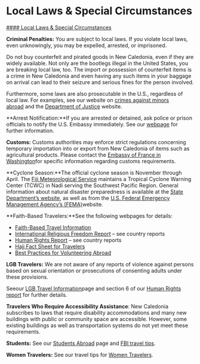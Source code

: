 # Local Laws & Special Circumstances

[#### Local Laws & Special Circumstances](javascript:void(0); "Local Laws & Special Circumstances")

**Criminal Penalties:** You are subject to local laws. If you violate local laws, even unknowingly, you may be expelled, arrested, or imprisoned.

Do not buy counterfeit and pirated goods in New Caledonia, even if they are widely available. Not only are the bootlegs illegal in the United States, you are breaking local law, too. The import or possession of counterfeit items is a crime in New Caledonia and even having any such items in your baggage on arrival can lead to their seizure and serious fines for the person involved.

Furthermore, some laws are also prosecutable in the U.S., regardless of local law. For examples, see our website on [crimes against minors abroad](http://travel.state.gov/content/passports/en/emergencies/arrest/criminalpenalties.html) and the [Department of Justice](https://www.justice.gov/) website.

**Arrest Notification:**If you are arrested or detained, ask police or prison officials to notify the U.S. Embassy immediately. See our [webpage](https://fj.usembassy.gov/arrest-of-a-u-s-citizen/) for further information.

**Customs:** Customs authorities may enforce strict regulations concerning temporary importation into or export from New Caledonia of items such as agricultural products. Please contact the [Embassy of France in Washington](https://franceintheus.org/)for specific information regarding customs requirements.

**Cyclone Season:**The official cyclone season is November through April. The [Fiji Meteorological Service](https://www.met.gov.fj/) maintains a Tropical Cyclone Warning Center (TCWC) in Nadi serving the Southwest Pacific Region. General information about natural disaster preparedness is available at the [State Department’s website](https://travel.state.gov/content/travel/en/international-travel/before-you-go/crisis_and_disaster_abroad_be_ready.html), as well as from the [U.S. Federal Emergency Management Agency’s (FEMA)](https://www.fema.gov/)website.

**Faith-Based Travelers:**See the following webpages for details:

* [Faith-Based Travel Information](https://travel.state.gov/content/passports/en/go/faith-based-travel.html)
* [International Religious Freedom Report](https://www.state.gov/reports/2017-report-on-international-religious-freedom/) – see country reports
* [Human Rights Report](https://www.state.gov/reports/2018-country-reports-on-human-rights-practices/) – see country reports
* [Hajj Fact Sheet for Travelers](http://travel.state.gov/content/passports/en/go/Hajj.html)
* [Best Practices for Volunteering Abroad](https://travel.state.gov/content/passports/en/go/volunteer.html)

**LGB Travelers:** We are not aware of any reports of violence against persons based on sexual orientation or prosecutions of consenting adults under these provisions.

Seeour [LGB Travel Information](http://travel.state.gov/content/passports/english/go/lgbt.html)page and section 6 of our [Human Rights report](https://www.state.gov/reports/2018-country-reports-on-human-rights-practices/) for further details.

**Travelers Who Require Accessibility Assistance**: New Caledonia subscribes to laws that require disability accommodations and many new buildings with public or community space are accessible. However, some existing buildings as well as transportation systems do not yet meet these requirements.

**Students:** See our [Students Abroad](http://travel.state.gov/content/studentsabroad/en.html) page and [FBI travel tips](https://www.fbi.gov/file-repository/student-travel-brochure-pdf.pdf/view).

**Women Travelers:** See our travel tips for [Women Travelers](http://travel.state.gov/content/passports/english/go/Women.html).